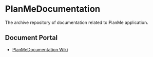# PlanMeDocumentation
The archive repository of documentation related to PlanMe application.
## Document Portal
* [PlanMeDocumentation Wiki](https://github.com/PlanMeProject/PlanMeDocumentation/wiki)

